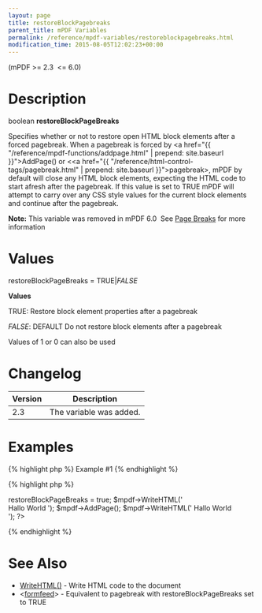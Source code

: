 ```yaml
---
layout: page
title: restoreBlockPagebreaks
parent_title: mPDF Variables
permalink: /reference/mpdf-variables/restoreblockpagebreaks.html
modification_time: 2015-08-05T12:02:23+00:00
---
```


(mPDF &gt;= 2.3&nbsp; &lt;= 6.0)

# Description

boolean <b>restoreBlockPageBreaks</b>

Specifies whether or not to restore open HTML block elements after a forced pagebreak. When a pagebreak is forced by <a href="{{ "/reference/mpdf-functions/addpage.html" | prepend: site.baseurl }}">AddPage()</a> or &lt;<a href="{{ "/reference/html-control-tags/pagebreak.html" | prepend: site.baseurl }}">pagebreak</a>&gt;, mPDF by default will close any HTML block elements, expecting the HTML code to start afresh after the pagebreak. If this value is set to <span class="smallblock">TRUE</span> mPDF will attempt to carry over any CSS style values for the current block elements and continue after the pagebreak.

<div class="alert alert-info" role="alert"><strong>Note:</strong> This variable was removed in mPDF 6.0&nbsp; See <a href="{{ "/paging/page-breaks.html" | prepend: site.baseurl }}">Page Breaks</a> for more information</div>

# Values

<span class="parameter">restoreBlockPageBreaks</span> = <span class="smallblock">TRUE</span>|<span class="smallblock"><i>FALSE</i></span>

<b>Values</b>

<span class="smallblock">TRUE</span>: Restore block element properties after a pagebreak

<span class="smallblock"><i>FALSE</i></span>: <span class="smallblock">DEFAULT</span> Do not restore block elements after a pagebreak

Values of 1 or 0 can also be used

# Changelog

<table class="table"> <thead>
<tr> <th>Version</th> <th>Description</th> </tr>
</thead> <tbody>
<tr>
<td>2.3</td>
<td>The variable was added.</td>
</tr>
</tbody> </table>

# Examples

{% highlight php %}
Example #1
{% endhighlight %}

{% highlight php %}
<?php

$mpdf=new mPDF();

$mpdf->restoreBlockPageBreaks = true;

$mpdf->WriteHTML('<div class="firstlevel"><div class="secondlevel">
Hallo World
');

$mpdf->AddPage();

$mpdf->WriteHTML('
Hallo World
</div></div>');

?>
{% endhighlight %}

# See Also

<ul>
<li class="manual_boxlist"><a href="{{ "/reference/mpdf-functions/setwatermarktext.html" | prepend: site.baseurl }}">WriteHTML()</a> - Write HTML code to the document</li>
<li class="manual_boxlist">&lt;<a href="{{ "/reference/html-control-tags/formfeed.html" | prepend: site.baseurl }}">formfeed</a>&gt; - Equivalent to pagebreak with <span class="parameter">restoreBlockPageBreaks</span> set to <span class="smallblock">TRUE</span> </li>
</ul>
